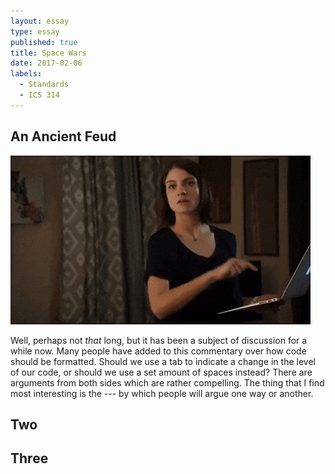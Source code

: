 ```yaml
---
layout: essay
type: essay
published: true
title: Space Wars
date: 2017-02-06
labels:
  - Standards
  - ICS 314
---
```


## An Ancient Feud

<img class="ui medium left floated image" src="../images/spaces.gif">

Well, perhaps not *that* long, but it has been a subject of discussion for a while now. Many people have added to this commentary over how code should be formatted. Should we use a tab to indicate a change in the level of our code, or should we use a set amount of spaces instead? There are arguments from both sides which are rather compelling. The thing that I find most interesting is the --- by which people will argue one way or another. 

## Two


## Three
